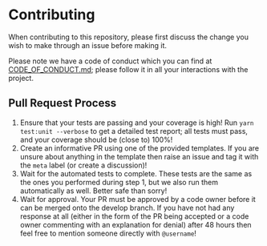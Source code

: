 # Contributing

When contributing to this repository, please first discuss the change you wish to make through an issue before making it.

Please note we have a code of conduct which you can find at [CODE_OF_CONDUCT.md](CODE_OF_CONDUCT.md); please follow it in all your interactions with the project.

## Pull Request Process

1. Ensure that your tests are passing and your coverage is high! Run `yarn test:unit --verbose` to get a detailed test report; all tests must pass, and your coverage should be (close to) 100%!
2. Create an informative PR using one of the provided templates. If you are unsure about anything in the template then raise an issue and tag it with the `meta` label (or create a discussion)!
3. Wait for the automated tests to complete. These tests are the same as the ones you performed during step 1, but we also run them automatically as well. Better safe than sorry!
4. Wait for approval. Your PR must be approved by a code owner before it can be merged onto the develop branch. If you have not had any response at all (either in the form of the PR being accepted or a code owner commenting with an explanation for denial) after 48 hours then feel free to mention someone directly with `@username`!
